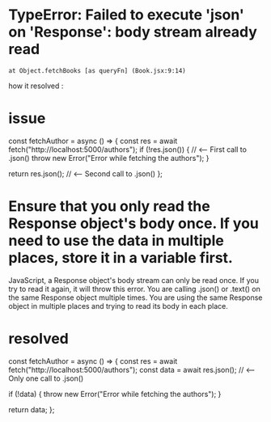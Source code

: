 # TypeError: Failed to execute 'json' on 'Response': body stream already read
    at Object.fetchBooks [as queryFn] (Book.jsx:9:14)


how it resolved : 

# issue 
const fetchAuthor = async () => {
  const res = await fetch("http://localhost:5000/authors");
  if (!res.json()) {  // <-- First call to .json()
    throw new Error("Error while fetching the authors");
  }

  return res.json();  // <-- Second call to .json()
};

# Ensure that you only read the Response object's body once. If you need to use the data in multiple places, store it in a variable first.

JavaScript, a Response object's body stream can only be read once. If you try to read it again, it will throw this error.
You are calling .json() or .text() on the same Response object multiple times.
You are using the same Response object in multiple places and trying to read its body in each place.

# resolved
const fetchAuthor = async () => {
  const res = await fetch("http://localhost:5000/authors");
  const data = await res.json();  // <-- Only one call to .json()

  if (!data) {
    throw new Error("Error while fetching the authors");
  }

  return data;
};

